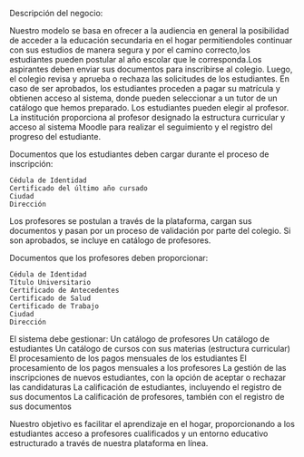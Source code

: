Descripción del negocio:

Nuestro modelo se basa en ofrecer a la audiencia en general la posibilidad de acceder a la educación secundaria en el hogar permitiendoles continuar con sus estudios de manera segura y por el camino correcto,los estudiantes pueden postular al año escolar que le corresponda.Los aspirantes deben enviar sus documentos para inscribirse al colegio. Luego, el colegio revisa y aprueba o rechaza las solicitudes de los estudiantes. En caso de ser aprobados, los estudiantes proceden a pagar su matrícula y obtienen acceso al sistema, donde pueden seleccionar a un tutor de un catálogo que hemos preparado. Los estudiantes pueden elegir al profesor. La institución proporciona al profesor designado la estructura curricular y acceso al sistema Moodle para realizar el seguimiento y el registro del progreso del estudiante.

Documentos que los estudiantes deben cargar durante el proceso de inscripción:

    Cédula de Identidad
    Certificado del último año cursado
    Ciudad
    Dirección

Los profesores se postulan a través de la plataforma, cargan sus documentos y pasan por un proceso de validación por parte del colegio. Si son aprobados, se incluye en catálogo de profesores.

Documentos que los profesores deben proporcionar:

    Cédula de Identidad
    Título Universitario
    Certificado de Antecedentes
    Certificado de Salud
    Certificado de Trabajo
    Ciudad
    Dirección

El sistema debe gestionar:
    Un catálogo de profesores
    Un catálogo de estudiantes
    Un catálogo de cursos con sus materias (estructura curricular)
    El procesamiento de los pagos mensuales de los estudiantes
    El procesamiento de los pagos mensuales a los profesores
    La gestión de las inscripciones de nuevos estudiantes, con la opción de aceptar o rechazar las candidaturas
    La calificación de estudiantes, incluyendo el registro de sus documentos
    La calificación de profesores, también con el registro de sus documentos

Nuestro objetivo es facilitar el aprendizaje en el hogar, proporcionando a los estudiantes acceso a profesores cualificados y un entorno educativo estructurado a través de nuestra plataforma en línea.